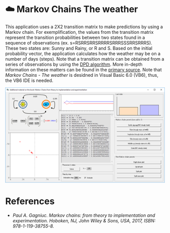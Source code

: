 # :cloud: Markov Chains The weather

This application uses a 2X2 transition matrix to make predictions by using a Markov chain. For exemplification, the values from the transition matrix represent the transition probabilities between two states found in a sequence of observations (ex. s=RSRRSRRSRRRRSRRRSSSRRSRRRS). These two states are: Sunny and Rainy, or R and S. Based on the initial probability vector, the application calculates how the weather may be on a number of days (steps). Note that a transition matrix can be obtained from a series of observations by using the [DPD algorithm](https://github.com/Gagniuc/Discrete-Probability-Detector-in-VB6). More in-depth information on these matters can be found in the [primary source](https://www.wiley.com/en-us/Markov+Chains%3A+From+Theory+to+Implementation+and+Experimentation-p-9781119387589). Note that <i>Markov Chains - The weather</i> is desidned in Visual Basic 6.0 (VB6), thus, the VB6 IDE is needed.

![screenshot](https://github.com/Gagniuc/Markov-Chains-The-weather/blob/main/Markov%20Chains%20-%20The%20weather.png)

# References

- <i>Paul A. Gagniuc. Markov chains: from theory to implementation and experimentation. Hoboken, NJ,  John Wiley & Sons, USA, 2017, ISBN: 978-1-119-38755-8.</i>
